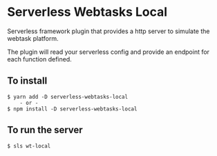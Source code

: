 # Serverless Webtasks Local

Serverless framework plugin that provides a http server to simulate the webtask platform.

The plugin will read your serverless config and provide an endpoint for each function defined.

## To install

    $ yarn add -D serverless-webtasks-local
		- or -
    $ npm install -D serverless-webtasks-local

## To run the server

    $ sls wt-local

